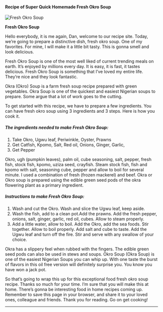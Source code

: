             

#### Recipe of Super Quick Homemade Fresh Okro Soup

![Fresh Okro Soup](https://img-global.cpcdn.com/recipes/98ecddec13aba213/751x532cq70/fresh-okro-soup-recipe-main-photo.jpg)

**Fresh Okro Soup**

Hello everybody, it is me again, Dan, welcome to our recipe site. Today, we’re going to prepare a distinctive dish, fresh okro soup. One of my favorites. For mine, I will make it a little bit tasty. This is gonna smell and look delicious.

Fresh Okro Soup is one of the most well liked of current trending meals on earth. It’s enjoyed by millions every day. It is easy, it is fast, it tastes delicious. Fresh Okro Soup is something that I’ve loved my entire life. They’re nice and they look fantastic.

Okra (Okro) Soup is a farm fresh soup recipe prepared with green vegetables. Okra Soup is one of the quickest and easiest Nigerian soups to prepare. Some argue that a lot of work goes to the cutting.

To get started with this recipe, we have to prepare a few ingredients. You can have fresh okro soup using 3 ingredients and 3 steps. Here is how you cook it.

##### The ingredients needed to make Fresh Okro Soup:

1.  Take Okro, Ugwu leaf, Periwinkle, Oyster, Prawns
2.  Get Catfish, Kpomo, Salt, Red oil, Onions, Ginger, Garlic,
3.  Get Pepper

Okro, ugh (pumpkin leaves), palm oil, cube seasoning, salt, pepper, fresh fish, stock fish, kpomo, uziza seed, crayfish. Steam stock fish, fish and kpomo with salt, seasoning cube, pepper and allow to boil for several minute. I used a combination of fresh (frozen mackerel) and beef. Okra or Okro soup is prepared using the edible green seed pods of the okra flowering plant as a primary ingredient.

##### Instructions to make Fresh Okro Soup:

1.  Wash and cut the Okro. Wash and slice the Ugwu leaf, keep aside.
2.  Wash the fish, add to a clean pot.Add the prawns. Add the fresh pepper, onions, salt, ginger, garlic, red oil, cubes. Allow to steam properly.
3.  Add a little water, allow to boil. Add the Okro, add the sea foods. Stir together. Allow to boil properly. Add salt and cube to taste. Add the Ugwu leaf and turn off the fire. Stir and serve with any swallow of your choice.

Okra has a slippery feel when rubbed with the fingers. The edible green seed pods can also be used in stews and soups. Okro Soup (Okra Soup) is one of the easiest Nigerian Soups you can whip up. With one taste the burst of flavors in this oil free version will definitely surprise you. You know you have won a jack pot.

So that’s going to wrap this up for this exceptional food fresh okro soup recipe. Thanks so much for your time. I’m sure that you will make this at home. There’s gonna be interesting food in home recipes coming up. Remember to save this page in your browser, and share it to your loved ones, colleague and friends. Thank you for reading. Go on get cooking!

* * *